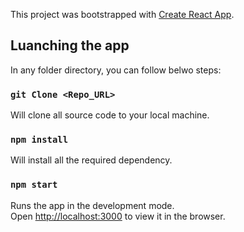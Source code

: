 This project was bootstrapped with [Create React App](https://github.com/facebook/create-react-app).

## Luanching the app

In any folder directory, you can follow belwo steps:

### `git Clone <Repo_URL>`
Will clone all source code to your local machine.<br>

### `npm install`
Will install all the required dependency.<br>

### `npm start`

Runs the app in the development mode.<br>
Open [http://localhost:3000](http://localhost:3000) to view it in the browser.
